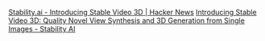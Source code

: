 
[Stability.ai - Introducing Stable Video 3D | Hacker News](https://news.ycombinator.com/item?id=39749312)
[Introducing Stable Video 3D: Quality Novel View Synthesis and 3D Generation from Single Images - Stability AI](https://stability.ai/news/introducing-stable-video-3d)
